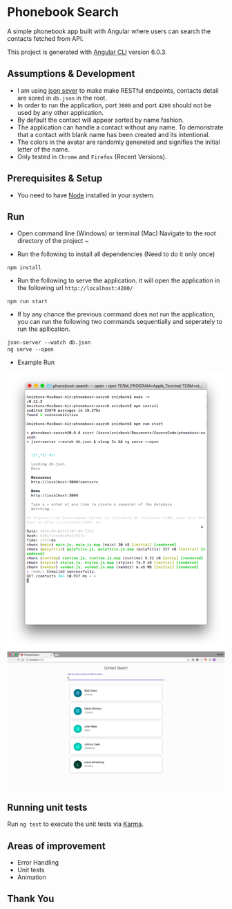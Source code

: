 # Phonebook Search
A simple phonebook app built with Angular where users can search the contacts fetched from API.

This project is generated with [Angular CLI](https://github.com/angular/angular-cli) version 6.0.3.

## Assumptions & Development

* I am using [json sever](https://github.com/typicode/json-server) to make make RESTful endpoints, contacts detail are sored in `db.json` in the root.
* In order to run the application, port `3000` and port `4200`  should not be used by any other application.
* By default the contact will appear sorted by name fashion.
* The application can handle a contact without any name. To demonstrate that a contact with blank name has been created and its intentional.
* The colors in the avatar are randomly genereted and signifies the initial letter of the name.
* Only tested in `Chrome` and `Firefox` (Recent Versions).

## Prerequisites & Setup

* You need to have [Node](https://nodejs.org) installed in your system.

## Run

* Open command line (Windows) or terminal (Mac) Navigate to the root directory of the project ~

* Run the following to install all dependencies (Need to do it only once)

```command line
npm install
```
* Run the following to serve the application. it will open the application in the following url `http://localhost:4200/`

```command line
npm run start
```
* If by any chance the previous command does not run the application, you can run the following two commands sequentially and seperately to run the apllication.

```command line
json-server --watch db.json
ng serve --open
```
* Example Run
<img src="example/sampleRun.png">
<img src="example/sampleScreenshot.png">

## Running unit tests

Run `ng test` to execute the unit tests via [Karma](https://karma-runner.github.io).

## Areas of improvement

* Error Handling
* Unit tests
* Animation

## Thank You